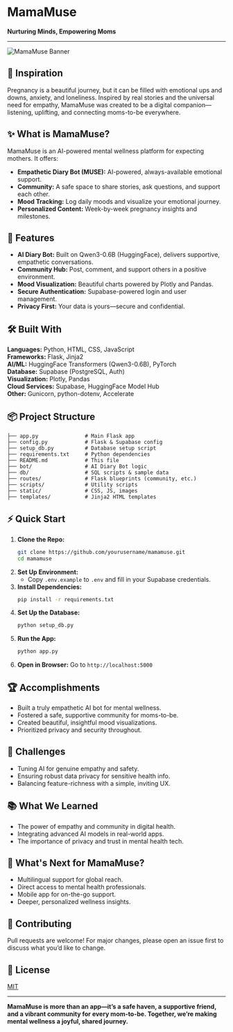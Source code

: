 # MamaMuse

**Nurturing Minds, Empowering Moms**

---

![MamaMuse Banner](https://images.unsplash.com/photo-1517841905240-472988babdf9?auto=format&fit=crop&w=1200&q=80)

## 🌸 Inspiration
Pregnancy is a beautiful journey, but it can be filled with emotional ups and downs, anxiety, and loneliness. Inspired by real stories and the universal need for empathy, MamaMuse was created to be a digital companion—listening, uplifting, and connecting moms-to-be everywhere.

## ✨ What is MamaMuse?
MamaMuse is an AI-powered mental wellness platform for expecting mothers. It offers:
- **Empathetic Diary Bot (MUSE):** AI-powered, always-available emotional support.
- **Community:** A safe space to share stories, ask questions, and support each other.
- **Mood Tracking:** Log daily moods and visualize your emotional journey.
- **Personalized Content:** Week-by-week pregnancy insights and milestones.

## 🚀 Features
- **AI Diary Bot:** Built on Qwen3-0.6B (HuggingFace), delivers supportive, empathetic conversations.
- **Community Hub:** Post, comment, and support others in a positive environment.
- **Mood Visualization:** Beautiful charts powered by Plotly and Pandas.
- **Secure Authentication:** Supabase-powered login and user management.
- **Privacy First:** Your data is yours—secure and confidential.

## 🛠️ Built With
**Languages:** Python, HTML, CSS, JavaScript  
**Frameworks:** Flask, Jinja2  
**AI/ML:** HuggingFace Transformers (Qwen3-0.6B), PyTorch  
**Database:** Supabase (PostgreSQL, Auth)  
**Visualization:** Plotly, Pandas  
**Cloud Services:** Supabase, HuggingFace Model Hub  
**Other:** Gunicorn, python-dotenv, Accelerate

## 📦 Project Structure
```
├── app.py               # Main Flask app
├── config.py            # Flask & Supabase config
├── setup_db.py          # Database setup script
├── requirements.txt     # Python dependencies
├── README.md            # This file
├── bot/                 # AI Diary Bot logic
├── db/                  # SQL scripts & sample data
├── routes/              # Flask blueprints (community, etc.)
├── scripts/             # Utility scripts
├── static/              # CSS, JS, images
├── templates/           # Jinja2 HTML templates
```

## ⚡ Quick Start
1. **Clone the Repo:**
   ```bash
   git clone https://github.com/yourusername/mamamuse.git
   cd mamamuse
   ```
2. **Set Up Environment:**
   - Copy `.env.example` to `.env` and fill in your Supabase credentials.
3. **Install Dependencies:**
   ```bash
   pip install -r requirements.txt
   ```
4. **Set Up the Database:**
   ```bash
   python setup_db.py
   ```
5. **Run the App:**
   ```bash
   python app.py
   ```
6. **Open in Browser:**
   Go to `http://localhost:5000`

## 🏆 Accomplishments
- Built a truly empathetic AI bot for mental wellness.
- Fostered a safe, supportive community for moms-to-be.
- Created beautiful, insightful mood visualizations.
- Prioritized privacy and security throughout.

## 🚧 Challenges
- Tuning AI for genuine empathy and safety.
- Ensuring robust data privacy for sensitive health info.
- Balancing feature-richness with a simple, inviting UX.

## 📚 What We Learned
- The power of empathy and community in digital health.
- Integrating advanced AI models in real-world apps.
- The importance of privacy and trust in mental health tech.

## 🔮 What's Next for MamaMuse?
- Multilingual support for global reach.
- Direct access to mental health professionals.
- Mobile app for on-the-go support.
- Deeper, personalized wellness insights.

## 🤝 Contributing
Pull requests are welcome! For major changes, please open an issue first to discuss what you’d like to change.

## 📄 License
[MIT](LICENSE)

---

**MamaMuse is more than an app—it’s a safe haven, a supportive friend, and a vibrant community for every mom-to-be. Together, we’re making mental wellness a joyful, shared journey.**
